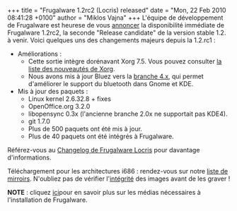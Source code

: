 +++
title = "Frugalware 1.2rc2 (Locris) released"
date = "Mon, 22 Feb 2010 08:41:28 +0100"
author = "Miklos Vajna"
+++
L'équipe de développement de Frugalware est heurese de vous [annoncer](/news/161) la disponibilité immédiate de Frugalware 1.2rc2, la seconde "Release candidate" de la version stable 1.2. à venir.
Voici quelques uns des changements majeurs depuis la 1.2.rc1 :  

* Améliorations :
	+ Cette sortie intègre dorénavant Xorg 7.5. Vous pouvez consulter [la liste des nouveautés de Xorg](http://www.x.org/releases/X11R7.5/doc/RELNOTES.html#AEN26).
	+ Nous avons mis à jour Bluez vers la [branche 4.x](http://wiki.bluez.org/wiki/Roadmap#BlueZ4.x), qui permet d'améliorer le support du bluetooth dans Gnome et KDE.
* Mis à jour des paquets :
	+ Linux kernel 2.6.32.8 + fixes
	+ OpenOffice.org 3.2.0
	+ libopensync 0.3x (l'ancienne branche 2.0x ne supportait pas KDE4).
	+ git 1.7.0
	+ Plus de 500 paquets ont été mis à jour.
	+ Plus de 40 paquets ont été intégrés à Frugalware.


 Référez-vous au [Changelog de Frugalware Locris](http://ftp.frugalware.org/pub/frugalware/frugalware-testing/ChangeLog.txt) pour davantage d'informations.  

 Téléchargement pour les architectures i686 : rendez-vous sur notre [liste de mirroirs](http://frugalware.org/download/frugalware-testing-iso). N'oubliez pas de vérifier l'[intégrité](http://frugalware.org/download/frugalware-testing-iso/SHA1SUMS) des images avant de les graver !   

**NOTE** : cliquez [ici](/docs/install#_choosing_installation_flavor)pour en savoir plus sur les médias nécessaires à l'installation de Frugalware.  



